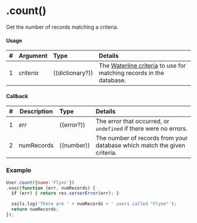 # .count()

Get the number of records matching a criteria.

#### Usage

| # | Argument      | Type                  | Details    |
|---|---------------|:----------------------|:-----------|
| 1 | _criteria_    | ((dictionary?))       | The [Waterline criteria](http://sailsjs.com/documentation/concepts/models-and-orm/query-language) to use for matching records in the database.

#### Callback

| # | Description       | Type                | Details      |
|---|-------------------|:--------------------|:-------------|
| 1 | _err_             | ((error?))          | The error that occurred, or `undefined` if there were no errors.
| 2 | numRecords        | ((number))          | The number of records from your database which match the given criteria.

### Example

```javascript
User.count({name:'Flynn'})
.exec(function (err, numRecords) {
  if (err) { return res.serverError(err); }

  sails.log('There are ' + numRecords + ' users called "Flynn"');
  return numRecords;
});
```



<docmeta name="displayName" value=".count()">
<docmeta name="pageType" value="method">
